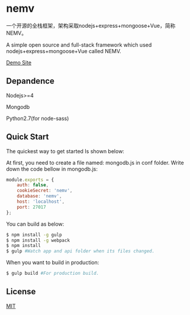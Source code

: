 # nemv

  一个开源的全栈框架，架构采取nodejs+express+mongoose+Vue，简称NEMV。

  A simple open source and full-stack framework which used nodejs+express+mongoose+Vue called NEMV.

  [Demo Site](http://www.nemv.club/)

## Depandence

  Nodejs>=4

  Mongodb

  Python2.7(for node-sass)

## Quick Start

  The quickest way to get started Is shown below:

  At first, you need to create a file named: mongodb.js in conf folder.
  Write down the code bellow in mongodb.js:

  
```js
module.exports = {
    auth: false,
    cookieSecret: 'nemv',
    database: 'nemv',
    host: 'localhost', 
    port: 27017
};
```

  You can build as below:

```bash
$ npm install -g gulp
$ npm install -g webpack
$ npm install
$ gulp #Watch app and api folder when its files changed.
```
  When you want to build in production:
    
```bash
$ gulp build #For production build.
```

## License

  [MIT](LICENSE)